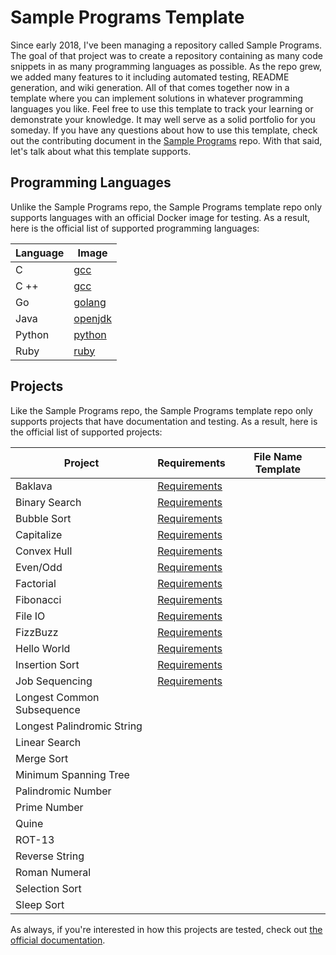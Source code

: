 # Sample Programs Template

Since early 2018, I've been managing a repository called Sample Programs.
The goal of that project was to create a repository containing as many 
code snippets in as many programming languages as possible. As the repo
grew, we added many features to it including automated testing, README
generation, and wiki generation. All of that comes together now in a
template where you can implement solutions in whatever programming 
languages you like. Feel free to use this template to track your learning
or demonstrate your knowledge. It may well serve as a solid portfolio
for you someday. If you have any questions about how to use this 
template, check out the contributing document in the 
[Sample Programs](https://github.com/TheRenegadeCoder/sample-programs) repo. 
With that said, let's talk about what this template supports.

## Programming Languages

Unlike the Sample Programs repo, the Sample Programs template repo only
supports languages with an official Docker image for testing. As a result,
here is the official list of supported programming languages:

| Language | Image                                       |
| -------- | ------------------------------------------- |
| C        | [gcc](https://hub.docker.com/_/gcc)         |
| C ++     | [gcc](https://hub.docker.com/_/gcc)         |
| Go       | [golang](https://hub.docker.com/_/golang)   |
| Java     | [openjdk](https://hub.docker.com/_/openjdk) |
| Python   | [python](https://hub.docker.com/_/python)   |
| Ruby     | [ruby](https://hub.docker.com/_/ruby)       |

## Projects

Like the Sample Programs repo, the Sample Programs template repo only
supports projects that have documentation and testing. As a result, 
here is the official list of supported projects:

| Project                    | Requirements                                                                         | File Name Template |
| -------------------------- | ------------------------------------------------------------------------------------ | ------------------ |
| Baklava                    | [Requirements](https://sample-programs.therenegadecoder.com/projects/baklava/)       |                    |
| Binary Search              | [Requirements](https://sample-programs.therenegadecoder.com/projects/binary-search/) |                    |
| Bubble Sort                | [Requirements](https://sample-programs.therenegadecoder.com/projects/bubble-sort/)   |                    |
| Capitalize                 | [Requirements](https://sample-programs.therenegadecoder.com/projects/bubble-sort/)   |                    |
| Convex Hull                | [Requirements](https://sample-programs.therenegadecoder.com/projects/bubble-sort/)   |                    |
| Even/Odd                   | [Requirements](https://sample-programs.therenegadecoder.com/projects/bubble-sort/)   |                    |
| Factorial                  | [Requirements](https://sample-programs.therenegadecoder.com/projects/bubble-sort/)   |                    |
| Fibonacci                  | [Requirements](https://sample-programs.therenegadecoder.com/projects/bubble-sort/)   |                    |
| File IO                    | [Requirements](https://sample-programs.therenegadecoder.com/projects/bubble-sort/)   |                    |
| FizzBuzz                   | [Requirements](https://sample-programs.therenegadecoder.com/projects/bubble-sort/)   |                    |
| Hello World                | [Requirements](https://sample-programs.therenegadecoder.com/projects/bubble-sort/)   |                    |
| Insertion Sort             | [Requirements](https://sample-programs.therenegadecoder.com/projects/bubble-sort/)   |                    |
| Job Sequencing             | [Requirements](https://sample-programs.therenegadecoder.com/projects/bubble-sort/)   |                    |
| Longest Common Subsequence |              |                    |
| Longest Palindromic String |              |                    |
| Linear Search              |              |                    |
| Merge Sort                 |              |                    |
| Minimum Spanning Tree      |              |                    |
| Palindromic Number         |              |                    |
| Prime Number               |              |                    |
| Quine                      |              |                    |
| ROT-13                     |              |                    |
| Reverse String             |              |                    |
| Roman Numeral              |              |                    |
| Selection Sort             |              |                    |
| Sleep Sort                 |              |                    |

As always, if you're interested in how this projects are tested, check
out [the official documentation](https://sample-programs.therenegadecoder.com/projects/). 
